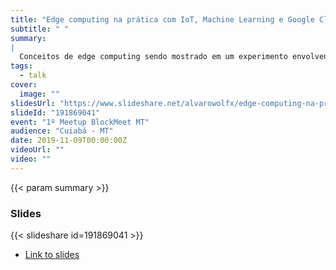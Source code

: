```yaml
---
title: "Edge computing na prática com IoT, Machine Learning e Google Cloud"
subtitle: " "
summary:
|
  Conceitos de edge computing sendo mostrado em um experimento envolvendo ESP32 com cameras, um Raspberry pi rodando inferências localmente com Tensorflow e agindo como um gateway no Cloud Iot Core e uma camada serverless na nuvem que armazena os dados processados das imagens.
tags:
  - talk
cover:
  image: ""
slidesUrl: "https://www.slideshare.net/alvarowolfx/edge-computing-na-prtica-com-iot-machine-learning-e-google-cloud-191869041"
slideId: "191869041"
event: "1º Meetup BlockMeet MT"
audience: "Cuiabá - MT"
date: 2019-11-09T00:00:00Z
videoUrl: ""
video: ""
---
```


<!-- truncate -->

{{< param summary >}}
### Slides
{{< slideshare id=191869041 >}}

- [Link to slides](https://www.slideshare.net/alvarowolfx/edge-computing-na-prtica-com-iot-machine-learning-e-google-cloud-191869041)
